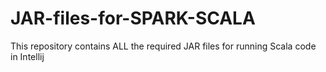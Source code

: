 # JAR-files-for-SPARK-SCALA
This repository contains ALL the required JAR files for running Scala code in Intellij

